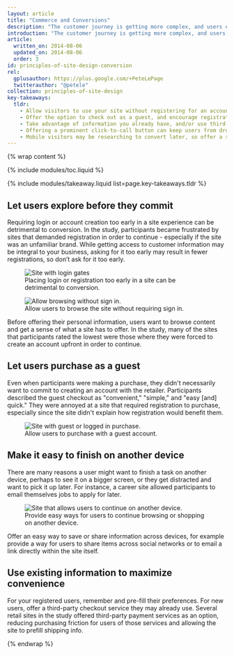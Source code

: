 ```yaml
---
layout: article
title: "Commerce and Conversions"
description: "The customer journey is getting more complex, and users expect to convert on their own terms."
introduction: "The customer journey is getting more complex, and users expect to convert on their own terms. In this section, we look at how to drive conversions by putting your visitors in control."
article:
  written_on: 2014-08-06
  updated_on: 2014-08-06
  order: 3
id: principles-of-site-design-conversion
rel:
  gplusauthor: https://plus.google.com/+PeteLePage
  twitterauthor: "@petele"
collection: principles-of-site-design
key-takeaways:
  tldr:   
    - Allow visitors to use your site without registering for an account.  
    - Offer the option to check out as a guest, and encourage registration with tangible benefits.  
    - Take advantage of information you already have, and/or use third-party payment services to make conversion as easy as possible.  
    - Offering a prominent click-to-call button can keep users from dropping out of the funnel when they need to provide complex information.  
    - Mobile visitors may be researching to convert later, so offer a simple way to resume their journey on another device via social sharing, email or save-to-cart functionality  
---
```


{% wrap content %}

<style type="text/css">
  img.phone {
    max-height: 500px;
  }
</style>

{% include modules/toc.liquid %}

{% include modules/takeaway.liquid list=page.key-takeaways.tldr %}

## Let users explore before they commit

Requiring login or account creation too early in a site experience can be 
detrimental to conversion. In the study, participants became frustrated by 
sites that demanded registration in order to continue - especially if the 
site was an unfamiliar brand.  While getting access to customer information 
may be integral to your business, asking for it too early may result in fewer 
registrations, so don’t ask for it too early.

<div class="clear g-wide--pull-1">
  <div class="g--half">
    <figure class="fluid">
      <img src="imgs/cc-gates-bad-md.png" alt="Site with login gates">
      <figcaption>Placing login or registration too early in a site can be detrimental to conversion.</figcaption>
    </figure>
  </div>
  <div class="g--half g--last">
    <figure class="fluid">
      <img src="imgs/cc-gates-good-md.png" alt="Allow browsing without sign in.">
      <figcaption>Allow users to browse the site without requiring sign in.</figcaption>
      </figure>
  </div>
</div>

Before offering their personal information, users want to browse content and get 
a sense of what a site has to offer.  In the study, many of the sites that 
participants rated the lowest were those where they were forced to create an 
account upfront in order to continue.

## Let users purchase as a guest

Even when participants were making a purchase, they didn't necessarily want to 
commit to creating an account with the retailer. Participants described the 
guest checkout as "convenient," "simple," and "easy [and] quick." They were 
annoyed at a site that required registration to purchase, especially since the 
site didn't explain how registration would benefit them.

<figure>
  <img src="imgs/cc-purchase-guest-good-md.png" class="phone" alt="Site with guest or logged in purchase.">
  <figcaption>Allow users to purchase with a guest account.</figcaption>
</figure>

## Make it easy to finish on another device

There are many reasons a user might want to finish a task on another device, 
perhaps to see it on a bigger screen, or they get distracted and want to pick it 
up later.  For instance, a career site allowed participants to email themselves 
jobs to apply for later.

<figure>
  <img src="imgs/cc-other-device-good-md.png" class="phone" alt="Site that allows users to continue on another device.">
  <figcaption>Provide easy ways for users to continue browsing or shopping on another device.</figcaption>
</figure>

Offer an easy way to save or share information across devices, for example 
provide a way for users to share items across social networks or to email a link 
directly within the site itself. 

## Use existing information to maximize convenience

For your registered users, remember and pre-fill their preferences. For new 
users, offer a third-party checkout service they may already use. Several retail 
sites in the study offered third-party payment services as an option, reducing 
purchasing friction for users of those services and allowing the site to prefill 
shipping info.

{% endwrap %}

